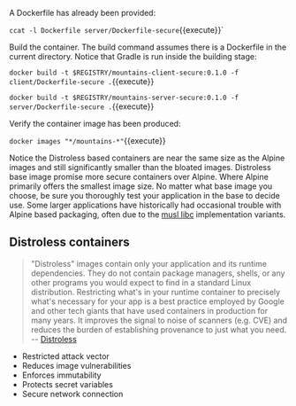A Dockerfile has already been provided:

`ccat -l Dockerfile server/Dockerfile-secure`{{execute}}`

Build the container. The build command assumes there is a Dockerfile in the current directory. Notice that Gradle is run inside the building stage:

`docker build -t $REGISTRY/mountains-client-secure:0.1.0 -f client/Dockerfile-secure .`{{execute}}

`docker build -t $REGISTRY/mountains-server-secure:0.1.0 -f server/Dockerfile-secure .`{{execute}}

Verify the container image has been produced:

`docker images "*/mountains-*"`{{execute}}

Notice the Distroless based containers are near the same size as the Alpine images and still significantly smaller than the bloated images. Distroless base image promise more secure containers over Alpine. Where Alpine primarily offers the smallest image size. No matter what base image you choose, be sure you thoroughly test your application in the base to decide use. Some larger applications have historically had occasional trouble with Alpine based packaging, often due to the [musl libc](https://www.musl-libc.org/) implementation variants.

## Distroless containers

> "Distroless" images contain only your application and its runtime dependencies. They do not contain package managers, shells, or any other programs you would expect to find in a standard Linux distribution. Restricting what's in your runtime container to precisely what's necessary for your app is a best practice employed by Google and other tech giants that have used containers in production for many years. It improves the signal to noise of scanners (e.g. CVE) and reduces the burden of establishing provenance to just what you need. -- [Distroless](https://github.com/GoogleContainerTools/distroless)

- Restricted attack vector
- Reduces image vulnerabilities
- Enforces immutability
- Protects secret variables
- Secure network connection
